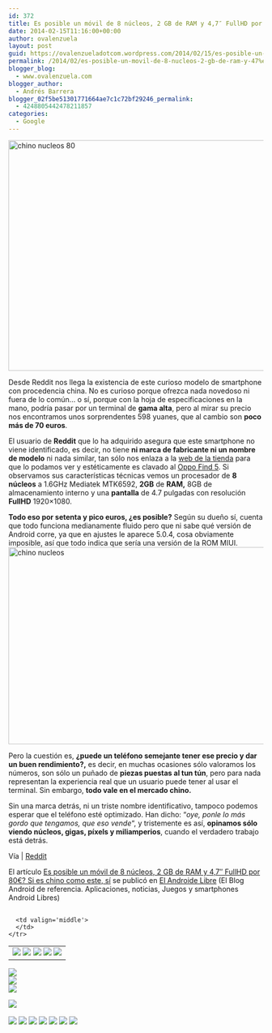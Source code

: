 ```yaml
---
id: 372
title: Es posible un móvil de 8 núcleos, 2 GB de RAM y 4,7″ FullHD por 80€? Si es chino como este, sí
date: 2014-02-15T11:16:00+00:00
author: ovalenzuela
layout: post
guid: https://ovalenzueladotcom.wordpress.com/2014/02/15/es-posible-un-movil-de-8-nucleos-2-gb-de-ram-y-47%e2%80%b3-fullhd-por-80e-si-es-chino-como-este-si
permalink: /2014/02/es-posible-un-movil-de-8-nucleos-2-gb-de-ram-y-47%e2%80%b3-fullhd-por-80e-si-es-chino-como-este-si.html
blogger_blog:
  - www.ovalenzuela.com
blogger_author:
  - Andrés Barrera
blogger_02f5be51301771664ae7c1c72bf29246_permalink:
  - 4248805442478211857
categories:
  - Google
---
```

[<img class="aligncenter size-full wp-image-127281" alt="chino nucleos 80" src="http://www.elandroidelibre.com/wp-content/uploads/2014/02/chino-nucleos-80.png" width="720" height="455" />](http://www.elandroidelibre.com/wp-content/uploads/2014/02/chino-nucleos-80.png)

Desde Reddit nos llega la existencia de este curioso modelo de smartphone con procedencia china. No es curioso porque ofrezca nada novedoso ni fuera de lo común… o sí, porque con la hoja de especificaciones en la mano, podría pasar por un terminal de **gama alta**, pero al mirar su precio nos encontramos unos sorprendentes 598 yuanes, que al cambio son **poco más de 70 euros**.

El usuario de **Reddit** que lo ha adquirido asegura que este smartphone no viene identificado, es decir, no tiene **ni marca de fabricante ni un nombre de modelo** ni nada similar, tan sólo nos enlaza a la <a title="http://detail.etao.com/37063573980.htm?" href="http://detail.etao.com/37063573980.htm" target="_blank">web de la tienda</a> para que lo podamos ver y estéticamente es clavado al <a title="http://www.elandroidelibre.com/2013/11/oppo-find-5-analisis-y-experiencia-de-uso.html" href="http://www.elandroidelibre.com/2013/11/oppo-find-5-analisis-y-experiencia-de-uso.html" target="_blank">Oppo Find 5</a>. Si observamos sus características técnicas vemos un procesador de **8 núcleos** a 1.6GHz Mediatek MTK6592, **2GB** de **RAM,** 8GB de almacenamiento interno y una **pantalla** de 4.7 pulgadas con resolución **FullHD** 1920×1080.

**Todo eso por setenta y pico euros, ¿es posible?** Según su dueño sí, cuenta que todo funciona medianamente fluido pero que ni sabe qué versión de Android corre, ya que en ajustes le aparece 5.0.4, cosa obviamente imposible, así que todo indica que sería una versión de la ROM MIUI.[<img class="aligncenter size-full wp-image-127282" alt="chino nucleos" src="http://www.elandroidelibre.com/wp-content/uploads/2014/02/chino-nucleos.png" width="739" height="389" />](http://www.elandroidelibre.com/wp-content/uploads/2014/02/chino-nucleos.png)

Pero la cuestión es, **¿puede un teléfono semejante tener ese precio y dar un buen rendimiento?,** es decir, en muchas ocasiones sólo valoramos los números, son sólo un puñado de **piezas puestas al tun tún**, pero para nada representan la experiencia real que un usuario puede tener al usar el terminal. Sin embargo, **todo vale en el mercado chino.**

Sin una marca detrás, ni un triste nombre identificativo, tampoco podemos esperar que el teléfono esté optimizado. Han dicho: “_oye, ponle lo más gordo que tengamos, que eso vende_“, y tristemente es así, **opinamos sólo viendo núcleos, gigas, píxels y miliamperios**, cuando el verdadero trabajo está detrás.

Vía | <a title="http://es.reddit.com/r/Android/comments/1xyv22/reflections_on_my_noname_ghetto_chinese_cell/" href="http://es.reddit.com/r/Android/comments/1xyv22/reflections_on_my_noname_ghetto_chinese_cell/" target="_blank">Reddit</a>

El artículo [Es posible un móvil de 8 núcleos, 2 GB de RAM y 4,7″ FullHD por 80€? Si es chino como este, sí](http://www.elandroidelibre.com/2014/02/es-posible-un-movil-de-8-nucleos-2-gb-de-ram-y-47-fullhd-por-80e-si-es-chino-como-este-si.html) se publicó en [El Androide Libre](http://www.elandroidelibre.com) (El Blog Android de referencia. Aplicaciones, noticias, Juegos y smartphones Android Libres)


<img width="1" height="1" src="http://rss.feedsportal.com/c/34005/f/617036/s/3722efc2/sc/28/mf.gif" border="0" /> 

<div>
  <table border='0'>
    <tr>
      <td valign='middle'>
        <a href="http://share.feedsportal.com/share/twitter/?u=http%3A%2F%2Fwww.elandroidelibre.com%2F2014%2F02%2Fes-posible-un-movil-de-8-nucleos-2-gb-de-ram-y-47-fullhd-por-80e-si-es-chino-como-este-si.html&t=Es+posible+un+m%C3%B3vil+de+8+n%C3%BAcleos%2C+2+GB+de+RAM+y+4%2C7%E2%80%B3+FullHD+por+80%E2%82%AC%3F+Si+es+chino+como+este%2C+s%C3%AD" target="_blank"><img src="http://res3.feedsportal.com/social/twitter.png" border="0" /></a> <a href="http://share.feedsportal.com/share/facebook/?u=http%3A%2F%2Fwww.elandroidelibre.com%2F2014%2F02%2Fes-posible-un-movil-de-8-nucleos-2-gb-de-ram-y-47-fullhd-por-80e-si-es-chino-como-este-si.html&t=Es+posible+un+m%C3%B3vil+de+8+n%C3%BAcleos%2C+2+GB+de+RAM+y+4%2C7%E2%80%B3+FullHD+por+80%E2%82%AC%3F+Si+es+chino+como+este%2C+s%C3%AD" target="_blank"><img src="http://res3.feedsportal.com/social/facebook.png" border="0" /></a> <a href="http://share.feedsportal.com/share/linkedin/?u=http%3A%2F%2Fwww.elandroidelibre.com%2F2014%2F02%2Fes-posible-un-movil-de-8-nucleos-2-gb-de-ram-y-47-fullhd-por-80e-si-es-chino-como-este-si.html&t=Es+posible+un+m%C3%B3vil+de+8+n%C3%BAcleos%2C+2+GB+de+RAM+y+4%2C7%E2%80%B3+FullHD+por+80%E2%82%AC%3F+Si+es+chino+como+este%2C+s%C3%AD" target="_blank"><img src="http://res3.feedsportal.com/social/linkedin.png" border="0" /></a> <a href="http://share.feedsportal.com/share/gplus/?u=http%3A%2F%2Fwww.elandroidelibre.com%2F2014%2F02%2Fes-posible-un-movil-de-8-nucleos-2-gb-de-ram-y-47-fullhd-por-80e-si-es-chino-como-este-si.html&t=Es+posible+un+m%C3%B3vil+de+8+n%C3%BAcleos%2C+2+GB+de+RAM+y+4%2C7%E2%80%B3+FullHD+por+80%E2%82%AC%3F+Si+es+chino+como+este%2C+s%C3%AD" target="_blank"><img src="http://res3.feedsportal.com/social/googleplus.png" border="0" /></a> <a href="http://share.feedsportal.com/share/email/?u=http%3A%2F%2Fwww.elandroidelibre.com%2F2014%2F02%2Fes-posible-un-movil-de-8-nucleos-2-gb-de-ram-y-47-fullhd-por-80e-si-es-chino-como-este-si.html&t=Es+posible+un+m%C3%B3vil+de+8+n%C3%BAcleos%2C+2+GB+de+RAM+y+4%2C7%E2%80%B3+FullHD+por+80%E2%82%AC%3F+Si+es+chino+como+este%2C+s%C3%AD" target="_blank"><img src="http://res3.feedsportal.com/social/email.png" border="0" /></a>
      </td>
      
      <td valign='middle'>
      </td>
    </tr>
  </table>
</div>

[<img src="http://da.feedsportal.com/r/187557825924/u/49/f/617036/c/34005/s/3722efc2/sc/28/rc/1/rc.img" border="0" />](http://da.feedsportal.com/r/187557825924/u/49/f/617036/c/34005/s/3722efc2/sc/28/rc/1/rc.htm)  
[<img src="http://da.feedsportal.com/r/187557825924/u/49/f/617036/c/34005/s/3722efc2/sc/28/rc/2/rc.img" border="0" />](http://da.feedsportal.com/r/187557825924/u/49/f/617036/c/34005/s/3722efc2/sc/28/rc/2/rc.htm)  
[<img src="http://da.feedsportal.com/r/187557825924/u/49/f/617036/c/34005/s/3722efc2/sc/28/rc/3/rc.img" border="0" />](http://da.feedsportal.com/r/187557825924/u/49/f/617036/c/34005/s/3722efc2/sc/28/rc/3/rc.htm)

[<img src="http://da.feedsportal.com/r/187557825924/u/49/f/617036/c/34005/s/3722efc2/a2.img" border="0" />](http://da.feedsportal.com/r/187557825924/u/49/f/617036/c/34005/s/3722efc2/a2.htm)
<img width="1" height="1" src="http://pi.feedsportal.com/r/187557825924/u/49/f/617036/c/34005/s/3722efc2/a2t.img" border="0" /> 

<div>
  <a href="http://feeds.feedburner.com/~ff/elandroidelibre?a=w6QTYu1BtYs:lqWvfuhy2MI:ecdYMiMMAMM"><img src="http://feeds.feedburner.com/~ff/elandroidelibre?d=ecdYMiMMAMM" border="0" /></a> <a href="http://feeds.feedburner.com/~ff/elandroidelibre?a=w6QTYu1BtYs:lqWvfuhy2MI:V_sGLiPBpWU"><img src="http://feeds.feedburner.com/~ff/elandroidelibre?i=w6QTYu1BtYs:lqWvfuhy2MI:V_sGLiPBpWU" border="0" /></a> <a href="http://feeds.feedburner.com/~ff/elandroidelibre?a=w6QTYu1BtYs:lqWvfuhy2MI:7Q72WNTAKBA"><img src="http://feeds.feedburner.com/~ff/elandroidelibre?d=7Q72WNTAKBA" border="0" /></a> <a href="http://feeds.feedburner.com/~ff/elandroidelibre?a=w6QTYu1BtYs:lqWvfuhy2MI:dnMXMwOfBR0"><img src="http://feeds.feedburner.com/~ff/elandroidelibre?d=dnMXMwOfBR0" border="0" /></a> <a href="http://feeds.feedburner.com/~ff/elandroidelibre?a=w6QTYu1BtYs:lqWvfuhy2MI:yIl2AUoC8zA"><img src="http://feeds.feedburner.com/~ff/elandroidelibre?d=yIl2AUoC8zA" border="0" /></a> <a href="http://feeds.feedburner.com/~ff/elandroidelibre?a=w6QTYu1BtYs:lqWvfuhy2MI:qj6IDK7rITs"><img src="http://feeds.feedburner.com/~ff/elandroidelibre?d=qj6IDK7rITs" border="0" /></a> <a href="http://feeds.feedburner.com/~ff/elandroidelibre?a=w6QTYu1BtYs:lqWvfuhy2MI:I9og5sOYxJI"><img src="http://feeds.feedburner.com/~ff/elandroidelibre?d=I9og5sOYxJI" border="0" /></a>
</div>

<img src="http://feeds.feedburner.com/~r/elandroidelibre/~4/w6QTYu1BtYs" height="1" width="1" />